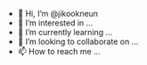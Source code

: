 - 👋 Hi, I’m @jikookneun
- 👀 I’m interested in ...
- 🌱 I’m currently learning ...
- 💞️ I’m looking to collaborate on ...
- 📫 How to reach me ...

<!---
jikookneun/jikookneun is a ✨ special ✨ repository because its `README.md` (this file) appears on your GitHub profile.
You can click the Preview link to take a look at your changes.
--->
